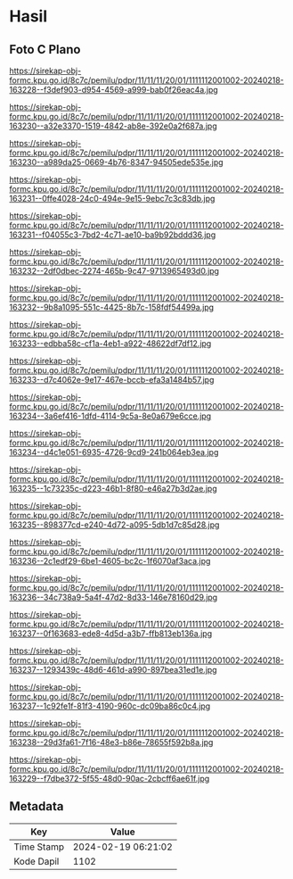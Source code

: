 # Hasil

## Foto C Plano

https://sirekap-obj-formc.kpu.go.id/8c7c/pemilu/pdpr/11/11/11/20/01/1111112001002-20240218-163228--f3def903-d954-4569-a999-bab0f26eac4a.jpg

https://sirekap-obj-formc.kpu.go.id/8c7c/pemilu/pdpr/11/11/11/20/01/1111112001002-20240218-163230--a32e3370-1519-4842-ab8e-392e0a2f687a.jpg

https://sirekap-obj-formc.kpu.go.id/8c7c/pemilu/pdpr/11/11/11/20/01/1111112001002-20240218-163230--a989da25-0669-4b76-8347-94505ede535e.jpg

https://sirekap-obj-formc.kpu.go.id/8c7c/pemilu/pdpr/11/11/11/20/01/1111112001002-20240218-163231--0ffe4028-24c0-494e-9e15-9ebc7c3c83db.jpg

https://sirekap-obj-formc.kpu.go.id/8c7c/pemilu/pdpr/11/11/11/20/01/1111112001002-20240218-163231--f04055c3-7bd2-4c71-ae10-ba9b92bddd36.jpg

https://sirekap-obj-formc.kpu.go.id/8c7c/pemilu/pdpr/11/11/11/20/01/1111112001002-20240218-163232--2df0dbec-2274-465b-9c47-9713965493d0.jpg

https://sirekap-obj-formc.kpu.go.id/8c7c/pemilu/pdpr/11/11/11/20/01/1111112001002-20240218-163232--9b8a1095-551c-4425-8b7c-158fdf54499a.jpg

https://sirekap-obj-formc.kpu.go.id/8c7c/pemilu/pdpr/11/11/11/20/01/1111112001002-20240218-163233--edbba58c-cf1a-4eb1-a922-48622df7df12.jpg

https://sirekap-obj-formc.kpu.go.id/8c7c/pemilu/pdpr/11/11/11/20/01/1111112001002-20240218-163233--d7c4062e-9e17-467e-bccb-efa3a1484b57.jpg

https://sirekap-obj-formc.kpu.go.id/8c7c/pemilu/pdpr/11/11/11/20/01/1111112001002-20240218-163234--3a6ef416-1dfd-4114-9c5a-8e0a679e6cce.jpg

https://sirekap-obj-formc.kpu.go.id/8c7c/pemilu/pdpr/11/11/11/20/01/1111112001002-20240218-163234--d4c1e051-6935-4726-9cd9-241b064eb3ea.jpg

https://sirekap-obj-formc.kpu.go.id/8c7c/pemilu/pdpr/11/11/11/20/01/1111112001002-20240218-163235--1c73235c-d223-46b1-8f80-e46a27b3d2ae.jpg

https://sirekap-obj-formc.kpu.go.id/8c7c/pemilu/pdpr/11/11/11/20/01/1111112001002-20240218-163235--898377cd-e240-4d72-a095-5db1d7c85d28.jpg

https://sirekap-obj-formc.kpu.go.id/8c7c/pemilu/pdpr/11/11/11/20/01/1111112001002-20240218-163236--2c1edf29-6be1-4605-bc2c-1f6070af3aca.jpg

https://sirekap-obj-formc.kpu.go.id/8c7c/pemilu/pdpr/11/11/11/20/01/1111112001002-20240218-163236--34c738a9-5a4f-47d2-8d33-146e78160d29.jpg

https://sirekap-obj-formc.kpu.go.id/8c7c/pemilu/pdpr/11/11/11/20/01/1111112001002-20240218-163237--0f163683-ede8-4d5d-a3b7-ffb813eb136a.jpg

https://sirekap-obj-formc.kpu.go.id/8c7c/pemilu/pdpr/11/11/11/20/01/1111112001002-20240218-163237--1293439c-48d6-461d-a990-897bea31ed1e.jpg

https://sirekap-obj-formc.kpu.go.id/8c7c/pemilu/pdpr/11/11/11/20/01/1111112001002-20240218-163237--1c92fe1f-81f3-4190-960c-dc09ba86c0c4.jpg

https://sirekap-obj-formc.kpu.go.id/8c7c/pemilu/pdpr/11/11/11/20/01/1111112001002-20240218-163238--29d3fa61-7f16-48e3-b86e-78655f592b8a.jpg

https://sirekap-obj-formc.kpu.go.id/8c7c/pemilu/pdpr/11/11/11/20/01/1111112001002-20240218-163229--f7dbe372-5f55-48d0-90ac-2cbcff6ae61f.jpg


## Metadata

| Key        | Value               |
| ---------- | ------------------- |
| Time Stamp | 2024-02-19 06:21:02 |
| Kode Dapil | 1102                |



